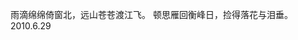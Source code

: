 雨滴绵绵倚窗北，远山苍苍渡江飞。
顿思雁回衡峰日，捡得落花与泪垂。
                                                           2010.6.29